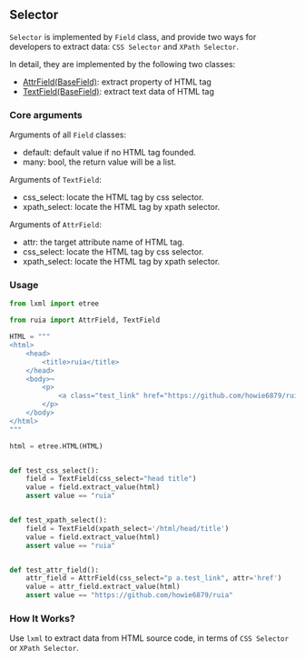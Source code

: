 ## Selector

`Selector` is implemented by `Field` class, and provide two ways for developers to extract data: `CSS Selector` and `XPath Selector`.

In detail, they are implemented by the following two classes: 

- [AttrField(BaseField)][field.py]: extract property of HTML tag
- [TextField(BaseField)][field.py]: extract text data of HTML tag

### Core arguments

Arguments of all `Field` classes:
- default: default value if no HTML tag founded.
- many: bool, the return value will be a list.


Arguments of `TextField`:
- css_select: locate the HTML tag by css selector.
- xpath_select: locate the HTML tag by xpath selector.

Arguments of `AttrField`:
- attr: the target attribute name of HTML tag.
- css_select: locate the HTML tag by css selector.
- xpath_select: locate the HTML tag by xpath selector.

### Usage

```python
from lxml import etree

from ruia import AttrField, TextField

HTML = """
<html>
    <head>
        <title>ruia</title>
    </head>
    <body>¬
        <p>
            <a class="test_link" href="https://github.com/howie6879/ruia">hello github.</a>
        </p>
    </body>
</html>
"""

html = etree.HTML(HTML)


def test_css_select():
    field = TextField(css_select="head title")
    value = field.extract_value(html)
    assert value == "ruia"


def test_xpath_select():
    field = TextField(xpath_select='/html/head/title')
    value = field.extract_value(html)
    assert value == "ruia"


def test_attr_field():
    attr_field = AttrField(css_select="p a.test_link", attr='href')
    value = attr_field.extract_value(html)
    assert value == "https://github.com/howie6879/ruia"
```

### How It Works?

Use `lxml` to extract data from HTML source code, in terms of `CSS Selector` or `XPath Selector`.

[field.py]: https://github.com/howie6879/ruia/blob/master/ruia/field.py
